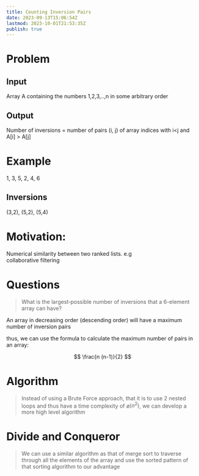 ```yaml
---
title: Counting Inversion Pairs
date: 2023-09-13T15:06:54Z
lastmod: 2023-10-01T21:53:35Z
publish: true
---
```


# Problem

## Input

Array A containing the numbers 1,2,3,..,n in some arbitrary order

## Output

Number of inversions = number of pairs (i, j) of array indices with i<j and A[i] > A[j]

# Example

1, 3, 5, 2, 4, 6

## Inversions

(3,2), (5,2), (5,4)

# Motivation:

Numerical similarity between two ranked lists. e.g  
collaborative filtering

# Questions

> What is the largest‐possible number of inversions that a 6-element array can have?

An array in decreasing order (descending order) will have a maximum number of inversion pairs

thus, we can use the formula to calculate the maximum number of pairs in an array:

$$
\frac{n (n-1)}{2}
$$

# Algorithm

> Instead of using a Brute Force approach, that it is to use 2 nested loops and thus have a time complexity of ø$(n^2)$, we can develop a more high level algorithm

# Divide and Conqueror

> We can use a similar algorithm as that of merge sort to traverse through all the elements of the array and use the sorted pattern of that sorting algorithm to our advantage
